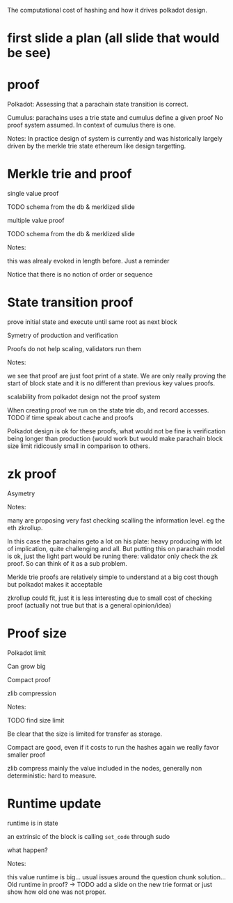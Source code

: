 The computational cost of hashing and how it drives polkadot design.

# first slide a plan (all slide that would be see)

# proof

Polkadot: Assessing that a parachain state transition is correct.

Cumulus: parachains uses a trie state and cumulus define a given proof
No proof system assumed. In context of cumulus there is one.

Notes:
In practice design of system is currently and was historically largely
driven by the merkle trie state ethereum like design targetting.


# Merkle trie and proof

single value proof

TODO schema from the db & merklized slide

multiple value proof

TODO schema from the db & merklized slide

Notes:

this was alrealy evoked in length before. Just a reminder

Notice that there is no notion of order or sequence

# State transition proof

prove initial state and execute until same root as next block

Symetry of production and verification

Proofs do not help scaling, validators run them

Notes:

we see that proof are just foot print of a state.
We are only really proving the start of block state and it is no
different than previous key values proofs.

scalability from polkadot design not the proof system

When creating proof we run on the state trie db, and record accesses.
TODO if time speak about cache and proofs

Polkadot design is ok for these proofs, what would not be fine
is verification being longer than production (would work but would make
parachain block size limit ridicously small in comparison to others.


# zk proof

Asymetry


Notes:

many are proposing very fast checking scalling the information level.
eg the eth zkrollup.

In this case the parachains geto a lot on his plate: heavy producing with 
lot of implication, quite challenging and all.
But putting this on parachain model is ok, just the light part would be runing
there: validator only check the zk proof.
So can think of it as a sub problem.

Merkle trie proofs are relatively simple to understand at a big cost though
but polkadot makes it acceptable

zkrollup could fit, just it is less interesting due to small cost of checking proof
(actually not true but that is a general opinion/idea)

# Proof size

Polkadot limit

Can grow big

Compact proof

zlib compression

Notes:

TODO find size limit

Be clear that the size is limited for transfer as storage.

Compact are good, even if it costs to run the hashes again we really favor smaller proof

zlib compress mainly the value included in the nodes, generally non deterministic: hard to measure.

# Runtime update

runtime is in state

an extrinsic of the block is calling `set_code` through sudo

what happen?

Notes:

this value runtime is big... usual issues around the question
chunk solution...
Old runtime in proof?
-> TODO add a slide on the new trie format or just show how old one was not proper.








